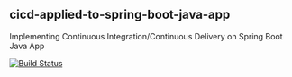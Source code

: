 ## cicd-applied-to-spring-boot-java-app
Implementing Continuous Integration/Continuous Delivery on Spring Boot Java App

[![Build Status](https://travis-ci.com/github/Ushnesha/cicd-applied-to-spring-boot-java-app.svg)](https://travis-ci.com/github/Ushnesha/cicd-applied-to-spring-boot-java-app)
